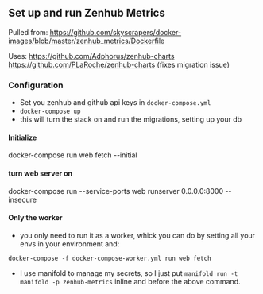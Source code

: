 ## Set up and run Zenhub Metrics

Pulled from: https://github.com/skyscrapers/docker-images/blob/master/zenhub_metrics/Dockerfile

Uses:
https://github.com/Adphorus/zenhub-charts
https://github.com/PLaRoche/zenhub-charts (fixes migration issue)

### Configuration
- Set you zenhub and github api keys in `docker-compose.yml`
- `docker-compose up`
 - this will turn the stack on and run the migrations, setting up your db

#### Initialize
docker-compose run web fetch --initial

#### turn web server on
docker-compose run --service-ports web runserver 0.0.0.0:8000 --insecure

#### Only the worker
- you only need to run it as a worker, whick you can do by setting all your envs in your environment and:

`docker-compose -f docker-compose-worker.yml run web fetch`

- I use manifold to manage my secrets, so I just put `manifold run -t manifold -p zenhub-metrics` inline and before the above command.
